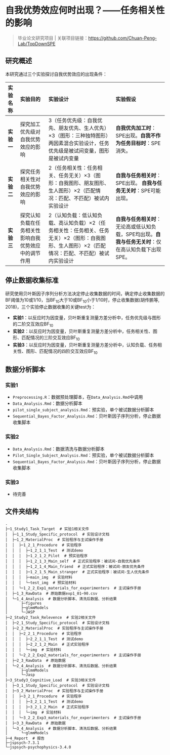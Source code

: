 # 自我优势效应何时出现？——任务相关性的影响

> 毕业论文研究项目 | 关联项目链接：https://github.com/Chuan-Peng-Lab/TopDownSPE

## 研究概述

本研究通过三个实验探讨自我优势效应的出现条件：

| 实验名称 | 实验目的 | 实验设计 | 实验假设 |
| :--- | :--- | :--- | :--- |
| **实验一** | 探究加工优先级对自我优势效应的影响 | 3（任务优先级：自我优先、朋友优先、生人优先）×3（图形：三种独特图形）两因素混合实验设计，任务优先级是被试间变量，图形是被试内变量| **自我优先加工时**：SPE出现。**自我不作为任务目标时**：SPE消失。 |
| **实验二** | 探究任务相关性对自我优势效应的影响 |2（任务相关性：任务相关、任务无关）×3（图形：自我图形、朋友图形、生人图形）×2（匹配情况：匹配、不匹配）被试内实验设计| **自我与任务相关时**：SPE出现。 **自我与任务无关时**：SPE可能出现。 |
| **实验三** | 探究认知负载在任务相关性影响自我优势效应中的调节作用 |2（认知负载：低认知负载、高认知负载）×2（任务相关性：任务相关、任务无关）×2（图形：自我图形、生人图形）×2（匹配情况：匹配、不匹配）被试内实验设计 | **自我与任务相关时**：无论高或低认知负载，SPE均出现。**自我与任务无关时**：仅在高认知负载下出现SPE。 |

## 停止数据收集标准

研究使用贝叶斯因子序列分析方法决定停止收集数据的时间，确定停止收集数据的BF阈值为10或1/10，当BF<sub>10</sub>大于10或BF<sub>10</sub>小于1/10时，停止收集数据(胡传鹏等, 2018)，三个实验停止数据收集的关键test为：

- **实验1**：以反应时为因变量，贝叶斯重复测量方差分析中，任务优先级与图形的二阶交互效应BF<sub>10</sub>
- **实验2**：以反应时为因变量，贝叶斯重复测量方差分析中，任务相关性、图形、匹配情况的三阶交互效应BF<sub>10</sub>
- **实验3**：以反应时为因变量，贝叶斯重复测量方差分析中，认知负载、任务相关性、图形、匹配情况的四阶交互效应BF<sub>10</sub>

## 数据分析脚本

### 实验1
- `Preprocessing.R`：数据预处理脚本，在`Data_Analysis.Rmd`中调用
- `Data_Analysis.Rmd`：数据分析脚本
- `pilot_single_subject_analysis.Rmd`：预实验，单个被试数据分析脚本
- `Sequential_Bayes_Factor_Analysis.Rmd`：贝叶斯因子序列分析，停止数据收集脚本

### 实验2
- `Data_Analysis.Rmd`：数据清洗与数据分析脚本
- `Pilot_Single_Subject_Analysis.Rmd`：预实验，单个被试数据分析脚本
- `Sequential_Bayes_Factor_Analysis.Rmd`：贝叶斯因子序列分析，停止数据收集脚本

### 实验3
- 待完善


## 文件夹结构
```
.
├─1_Study1_Task_Target  # 实验1相关文件     
│  ├─1_1_Study_Specific_protocol  # 实验设计文档
│  ├─1_2_MaterialProc  # 实验程序与主试操作手册
│  │  ├─1_2_1_Procedure  # 实验程序
│  │  │  ├─1_2_1_1_Test  # 测试demo
│  │  │  ├─1_2_1_2_Pilot  # 预实验程序
│  │  │  ├─1_2_1_3_Main_self  # 正式实验程序：被试间-自我优先条件
│  │  │  ├─1_2_1_4_Main_friend  # 正式实验程序：被试间-朋友优先条件
│  │  │  ├─1_2_1_5_Main_stranger  # 正式实验程序：被试间-生人优先条件
│  │  │  ├─main_img  # 实验材料
│  │  │  └─test_img  # 预实验材料
│  │  └─1_2_2_Exp1_materials_for_experimenters  # 主试操作手册
│  ├─1_3_RawData  # 原始数据exp1_01~90.csv
│  └─1_4_Analysis  # 数据分析脚本、清洗后数据、分析结果
│      ├─figures
│      ├─glmmModels
│      └─JASP
├─2_Study2_Task_Relevence  # 实验2相关文件
│  ├─2_1_Study_Specific_protocol  # 实验设计文档
│  ├─2_2_MaterialProc  # 实验程序与主试操作手册
│  │  ├─2_2_1_Procedure  # 实验程序
│  │  │  ├─2_2_1_1_Test  # 测试demo
│  │  │  ├─2_2_1_2_Main  # 正式实验程序
│  │  │  └─img  # 实验材料
│  │  └─2_2_2_Exp2_materials_for_experimenters  # 主试操作手册
│  ├─2_3_RawData  # 原始数据
│  └─2_4_Analysis  # 数据分析脚本、清洗后数据、分析结果
│      ├─glmmModels
│      └─Jasp
├─3_Study3_Cognitive_Load  # 实验3相关文件
│  ├─3_1_Study_Specific_protocol  # 实验设计文档
│  ├─3_2_MaterialProc  # 实验程序与主试操作手册
│  │  ├─3_2_1_Procedure  # 实验程序
│  │  │  ├─3_2_1_1_Test  # 测试demo
│  │  │  ├─3_2_1_2_Main  # 正式实验程序
│  │  │  └─img  # 实验材料
│  │  └─3_2_2_Exp3_materials_for_experimenters  # 主试操作手册
│  ├─3_3_RawData  # 原始数据
│  └─3_4_Analysis  # 数据分析脚本、清洗后数据、分析结果
│      └─glmmModels
├─4_Report  # 报告
├─jspsych-7.3.1  
└─jspsych-psychophysics-3.4.0
```

